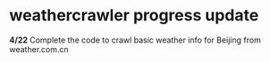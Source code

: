# weathercrawler progress update
**4/22**
Complete the code to crawl basic weather info for Beijing from weather.com.cn




 